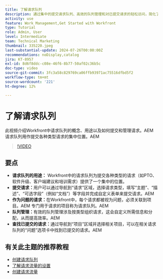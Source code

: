 ```yaml
---
title: 了解请求队列
description: 通过集中的提交请求队列、高效的队列管理和对已提交请求的轻松访问，简化了Workfront中的操作，从而改进了项目工作流。
activity: use
feature: Work Management,Get Started with Workfront
type: Tutorial
role: Admin, User
level: Intermediate
team: Technical Marketing
thumbnail: 335220.jpeg
last-substantial-update: 2024-07-26T00:00:00Z
recommendations: noDisplay,catalog
jira: KT-8957
exl-id: 8d6f8ddc-c08e-46f6-8b77-50af02c36b5c
doc-type: video
source-git-commit: 3fc3a58c829769ca06ffb93971ac75516dfbd5f2
workflow-type: tm+mt
source-wordcount: '221'
ht-degree: 12%

---
```


# 了解请求队列

此视频介绍Workfront中请求队列的概念、用途以及如何提交和管理请求。&#x200B;AEM 请求队列用作提交各种类型请求的集中位置。&#x200B;AEM

>[!VIDEO](https://video.tv.adobe.com/v/335220/?quality=12&learn=on&enablevpops)

## 要点

* **请求队列的用途：** Workfront中的请求队列为提交各种类型的请求（如PTO、软件升级、客户端建议和培训需求）提供了一个集中的位置。
* **提交请求：**&#x200B;用户可以通过导航到“请求”区域，选择请求类型，填写“主题”、“描述”、“可选字段”（例如“文档”）等字段并完成自定义表单来提交请求。&#x200B;AEM
* **作为问题的请求：**&#x200B;在Workfront中，每个请求都被视为问题，必须关联到项目。&#x200B;AEM 专门用于请求的项目称为请求队列。&#x200B;AEM
* **队列管理：**&#x200B;有效的队列管理涉及按类型组织请求，这会自定义所需信息和分配，从而提高效率。&#x200B;AEM
* **查找已提交的请求：**&#x200B;通过导航到“项目”区域并选择相关项目，可以在相关请求队列的“问题”选项卡中找到已提交的请求。&#x200B;AEM


## 有关此主题的推荐教程

* [创建请求队列](/help/manage-work/request-queues/create-a-request-queue.md)
* [了解请求流量的设置](/help/manage-work/request-queues/understand-settings-for-a-flow-request.md)
* [创建请求流量](/help/manage-work/request-queues/create-a-request-flow.md)


